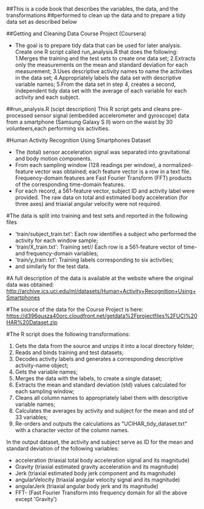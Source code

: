 ##This is a code book that describes the variables, the data, and the transformations
##performed to clean up the data and to prepare a tidy data set as described below 

##Getting and Cleaning Data Course Project (Coursera)
- The goal is to prepare tidy data that can be used for later analysis.
Create one R script called run_analysis.R that does the following: 
1.Merges the training and the test sets to create one data set;
2.Extracts only the measurements on the mean and standard deviation for each measurement;
3.Uses descriptive activity names to name the activities in the data set;
4.Appropriately labels the data set with descriptive variable names;
5.From the data set in step 4, creates a second, independent tidy data set with the average of each variable for each activity and each subject.

##run_analysis.R (scipt description)
This R script gets and cleans pre-processed sensor signal (embedded accelerometer and gyroscope) data 
from a smartphone (Samsung Galaxy S II) worn on the waist by 30 volunteers,each performing six activities.

#Human Activity Recognition Using Smartphones Dataset
- The (total) sensor acceleration signal was separated into gravitational and body motion components.
- From each sampling window (128 readings per window), a normalized-feature vector was obtained;
each feature vector is a row in a text file. Frequency-domain features are Fast Fourier Transform (FFT)
products of the corresponding time-domain features.
- For each record, a 561-feature vector, subject ID and activity label were provided. The raw data on
total and estimated body acceleration (for three axes) and triaxial angular velocity were not required.

#The data is split into training and test sets and reported in the following files
- 'train/subject_train.txt': Each row identifies a subject who performed the activity for each window sample;
- 'train/X_train.txt': Training set// Each row is a 561-feature vector of time- and frequency-domain variables;
- 'train/y_train.txt': Training labels corresponding to six activities;
- and similarly for the test data.

#A full description of the data is available at the website where the original data was obtained:
http://archive.ics.uci.edu/ml/datasets/Human+Activity+Recognition+Using+Smartphones

#The source of the data for the Course Project is here:
https://d396qusza40orc.cloudfront.net/getdata%2Fprojectfiles%2FUCI%20HAR%20Dataset.zip

#The R script does the following transformations:
1. Gets the data from the source and unzips it into a local directory folder;
2. Reads and binds training and test datasets;
3. Decodes activity labels and generates a corresponding descriptive activity-name object;
4. Gets the variable names;
5. Merges the data with the labels, to create a single dataset;
6. Extracts the mean and standard deviation (std) values calculated for each sampling window;
7. Cleans all column names to appropriately label them with descriptive variable names;
8. Calculates the averages by activity and subject for the mean and std of 33 variables;
9. Re-orders and outputs the calculations as "UCIHAR_tidy_dataset.txt" with a character vector of the column names.

In the output dataset, the activity and subject serve as ID for the mean and standard deviation of
the following variables:
- acceleration (triaxial total body acceleration signal and its magnitude)
- Gravity (triaxial estimated gravity acceleration and its magnitude)
- Jerk (triaxial estimated body jerk component and its magnitude)
- angularVelocity (triaxial angular velocity signal and its magnitude)
- angularJerk (triaxial angular body jerk and its magnitude)
- FFT- (Fast Fourier Transform into frequency domain for all the above except 'Gravity')